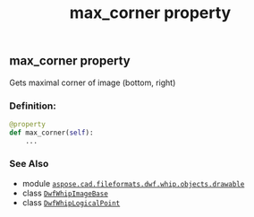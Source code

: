 ﻿---
title: max_corner property
second_title: Aspose.CAD for Python via .NET API References
description: 
type: docs
weight: 110
url: /aspose.cad.fileformats.dwf.whip.objects.drawable/dwfwhipimagebase/max_corner/
is_root: false
---

## max_corner property


Gets maximal corner of image (bottom, right)
### Definition:
```python
@property
def max_corner(self):
    ...
```

### See Also
* module [`aspose.cad.fileformats.dwf.whip.objects.drawable`](../../)
* class [`DwfWhipImageBase`](/cad/python-net/aspose.cad.fileformats.dwf.whip.objects.drawable/dwfwhipimagebase)
* class [`DwfWhipLogicalPoint`](/cad/python-net/aspose.cad.fileformats.dwf.whip.objects/dwfwhiplogicalpoint)
